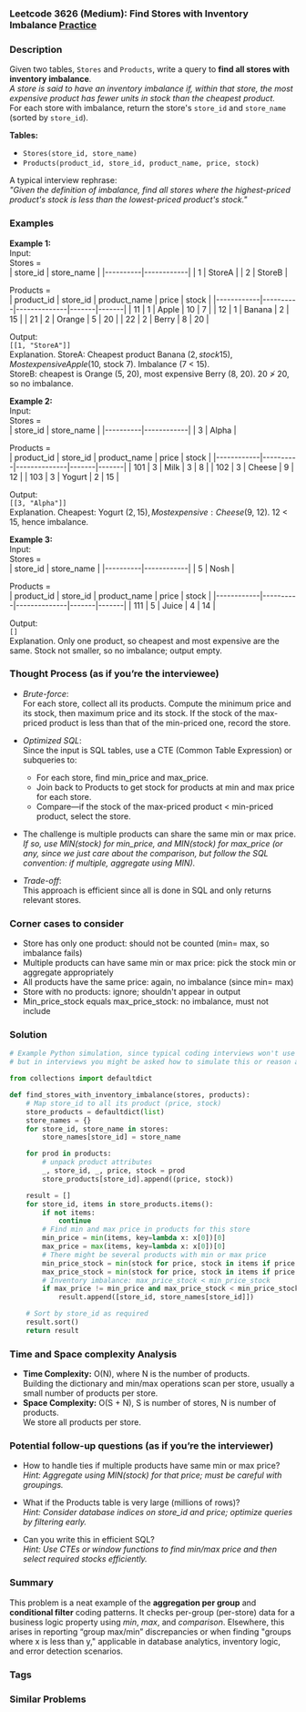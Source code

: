 ### Leetcode 3626 (Medium): Find Stores with Inventory Imbalance [Practice](https://leetcode.com/problems/find-stores-with-inventory-imbalance)

### Description  
Given two tables, `Stores` and `Products`, write a query to **find all stores with inventory imbalance**.  
*A store is said to have an inventory imbalance if, within that store, the most expensive product has fewer units in stock than the cheapest product.*  
For each store with imbalance, return the store's `store_id` and `store_name` (sorted by `store_id`).

**Tables:**  
- `Stores(store_id, store_name)`
- `Products(product_id, store_id, product_name, price, stock)`

A typical interview rephrase:  
*"Given the definition of imbalance, find all stores where the highest-priced product's stock is less than the lowest-priced product's stock."*

### Examples  

**Example 1:**  
Input:  
Stores =  
| store_id | store_name |
|----------|------------|
| 1        | StoreA     |
| 2        | StoreB     |

Products =  
| product_id | store_id | product_name | price | stock |
|------------|----------|--------------|-------|-------|
| 11         | 1        | Apple        | 10    | 7     |
| 12         | 1        | Banana       | 2     | 15    |
| 21         | 2        | Orange       | 5     | 20    |
| 22         | 2        | Berry        | 8     | 20    |

Output:  
`[[1, "StoreA"]]`  
Explanation. StoreA: Cheapest product Banana ($2, stock 15), Most expensive Apple ($10, stock 7). Imbalance (7 < 15).  
StoreB: cheapest is Orange (5, 20), most expensive Berry (8, 20). 20 ≯ 20, so no imbalance.

**Example 2:**  
Input:  
Stores =  
| store_id | store_name |
|----------|------------|
| 3        | Alpha      |

Products =  
| product_id | store_id | product_name | price | stock |
|------------|----------|--------------|-------|-------|
| 101        | 3        | Milk         | 3     | 8     |
| 102        | 3        | Cheese       | 9     | 12    |
| 103        | 3        | Yogurt       | 2     | 15    |

Output:  
`[[3, "Alpha"]]`  
Explanation. Cheapest: Yogurt ($2, 15), Most expensive: Cheese ($9, 12). 12 < 15, hence imbalance.

**Example 3:**  
Input:  
Stores =  
| store_id | store_name |
|----------|------------|
| 5        | Nosh       |

Products =  
| product_id | store_id | product_name | price | stock |
|------------|----------|--------------|-------|-------|
| 111        | 5        | Juice        | 4     | 14    |

Output:  
`[]`  
Explanation. Only one product, so cheapest and most expensive are the same. Stock not smaller, so no imbalance; output empty.

### Thought Process (as if you’re the interviewee)  

- *Brute-force*:  
  For each store, collect all its products. Compute the minimum price and its stock, then maximum price and its stock. If the stock of the max-priced product is less than that of the min-priced one, record the store.

- *Optimized SQL*:  
  Since the input is SQL tables, use a CTE (Common Table Expression) or subqueries to:
  - For each store, find min_price and max_price.
  - Join back to Products to get stock for products at min and max price for each store.
  - Compare—if the stock of the max-priced product < min-priced product, select the store.

- The challenge is multiple products can share the same min or max price.  
  *If so, use MIN(stock) for min_price, and MIN(stock) for max_price (or any, since we just care about the comparison, but follow the SQL convention: if multiple, aggregate using MIN).*

- *Trade-off*:  
  This approach is efficient since all is done in SQL and only returns relevant stores.

### Corner cases to consider  
- Store has only one product: should not be counted (min= max, so imbalance fails)
- Multiple products can have same min or max price: pick the stock min or aggregate appropriately
- All products have the same price: again, no imbalance (since min= max)
- Store with no products: ignore; shouldn't appear in output
- Min_price_stock equals max_price_stock: no imbalance, must not include

### Solution

```python
# Example Python simulation, since typical coding interviews won't use SQL,
# but in interviews you might be asked how to simulate this or reason about a solution.

from collections import defaultdict

def find_stores_with_inventory_imbalance(stores, products):
    # Map store_id to all its product (price, stock)
    store_products = defaultdict(list)
    store_names = {}
    for store_id, store_name in stores:
        store_names[store_id] = store_name

    for prod in products:
        # unpack product attributes
        _, store_id, _, price, stock = prod
        store_products[store_id].append((price, stock))

    result = []
    for store_id, items in store_products.items():
        if not items:
            continue
        # Find min and max price in products for this store
        min_price = min(items, key=lambda x: x[0])[0]
        max_price = max(items, key=lambda x: x[0])[0]
        # There might be several products with min or max price
        min_price_stock = min(stock for price, stock in items if price == min_price)
        max_price_stock = min(stock for price, stock in items if price == max_price)
        # Inventory imbalance: max_price_stock < min_price_stock
        if max_price != min_price and max_price_stock < min_price_stock:
            result.append([store_id, store_names[store_id]])

    # Sort by store_id as required
    result.sort()
    return result
```

### Time and Space complexity Analysis  

- **Time Complexity:** O(N), where N is the number of products.  
  Building the dictionary and min/max operations scan per store, usually a small number of products per store.
- **Space Complexity:** O(S + N), S is number of stores, N is number of products.  
  We store all products per store.

### Potential follow-up questions (as if you’re the interviewer)  

- How to handle ties if multiple products have same min or max price?  
  *Hint: Aggregate using MIN(stock) for that price; must be careful with groupings.*

- What if the Products table is very large (millions of rows)?  
  *Hint: Consider database indices on store_id and price; optimize queries by filtering early.*

- Can you write this in efficient SQL?  
  *Hint: Use CTEs or window functions to find min/max price and then select required stocks efficiently.*

### Summary
This problem is a neat example of the **aggregation per group** and **conditional filter** coding patterns. It checks per-group (per-store) data for a business logic property using *min*, *max*, and *comparison*. Elsewhere, this arises in reporting “group max/min” discrepancies or when finding "groups where x is less than y," applicable in database analytics, inventory logic, and error detection scenarios.

### Tags

### Similar Problems
